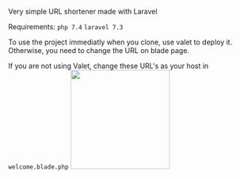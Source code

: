 Very simple URL shortener made with Laravel

Requirements: `php 7.4` `laravel 7.3`

To use the project immediatly when you clone, use valet to deploy it.
Otherwise, you need to change the URL on blade page.

If you are not using Valet, change these URL's as your host in `welcome.blade.php`
<img src="https://i.hizliresim.com/ulYmOi.png"  height="200">
